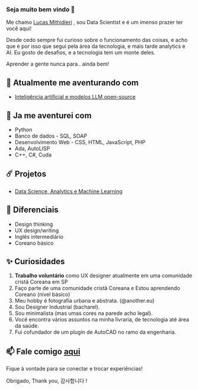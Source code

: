 ### Seja muito bem vindo 👋

Me chamo [Lucas Mithidieri](https://www.linkedin.com/in/lucas-mithidieri-pires/) , sou Data Scientist e é um imenso prazer ter você aqui!

Desde cedo sempre fui curioso sobre o funcionamento das coisas, e acho que é por isso que segui pela área da tecnologia, e mais tarde analytics e AI. Eu gosto de desafios, e a tecnologia tem um monte deles. 

Aprender a gente nunca para.. ainda bem!

## 🚀 Atualmente me aventurando com
* [Inteligência artificial e modelos LLM open-source](https://github.com/lucas-mithidieri/langchain/tree/main)

## 🦉 Ja me aventurei com
* Python
* Banco de dados - SQL, SOAP
* Desenvolvimento Web - CSS, HTML, JavaScript, PHP
* Ada, AutoLISP
* C++, C#, Cuda

## ☄️ Projetos
* [Data Science, Analytics e Machine Learning](https://github.com/lucas-mithidieri/projetos)

## 💎 Diferenciais
* Design thinking
* UX design/writing
* Inglês intermediário
* Coreano básico

## ✨ Curiosidades
1. __Trabalho voluntário__ como UX designer atualmente em uma comunidade cristã Coreana em SP
2. Faço parte de uma comunidade cristã Coreana e Estou aprendendo Coreano (nível básico)
3. Meu hobby é fotografia urbana e abstrata. (@another.eu)
4. Sou Designer Industrial (bacharel).
5. Sou minimalista (mas umas cores na parede acho legal).
6. Você encontra vários assuntos na minha livraria, de tecnologia até área da saúde.
7. Fui cofundador de um plugin de AutoCAD no ramo da engenharia.

## 📫 Fale comigo [aqui](https://www.linkedin.com/in/lucas-mithidieri-pires/) 
Fique à vontade para se conectar e trocar experiências! 

Obrigado, Thank you, 감사합니다 !
<!--
**lucas-mithidieri/lucas-mithidieri** is a ✨ _special_ ✨ repository because its `README.md` (this file) appears on your GitHub profile.
-->
